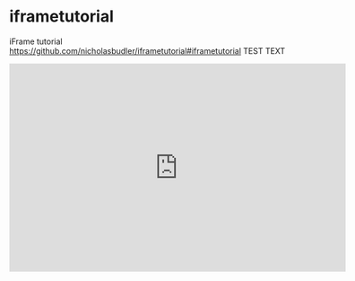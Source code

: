 # iframetutorial
iFrame tutorial
https://github.com/nicholasbudler/iframetutorial#iframetutorial TEST TEXT
<iframe width="600" height="371" seamless frameborder="0" scrolling="no" src="https://docs.google.com/spreadsheets/d/1qrxSjpEMwBv5DuH2QOm3Jqr344o53wGYp4NiZzVI4aM/pubchart?oid=1524092024&amp;format=interactive"></iframe>
